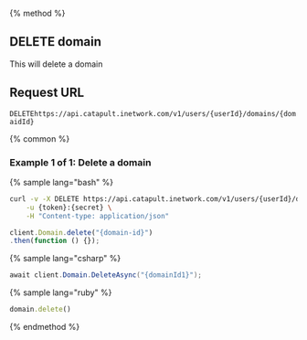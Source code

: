 {% method %}

## DELETE domain
This will delete a domain

## Request URL

<code class="delete">DELETE</code>`https://api.catapult.inetwork.com/v1/users/{userId}/domains/{domaidId}`

{% common %}

### Example 1 of 1: Delete a domain

{% sample lang="bash" %}

```bash
curl -v -X DELETE https://api.catapult.inetwork.com/v1/users/{userId}/domains/{domain-id} \
	-u {token}:{secret} \
	-H "Content-type: application/json"
```

```js
client.Domain.delete("{domain-id}")
.then(function () {});
```

{% sample lang="csharp" %}

```csharp
await client.Domain.DeleteAsync("{domainId1}");
```

{% sample lang="ruby" %}

```ruby
domain.delete()
```

{% endmethod %}
